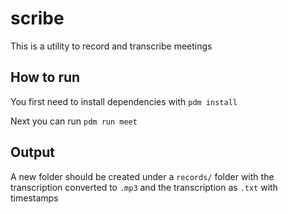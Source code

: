 # scribe

This is a utility to record and transcribe meetings

## How to run

You first need to install dependencies with `pdm install`

Next you can run `pdm run meet`

## Output

A new folder should be created under a `records/` folder with the transcription converted to `.mp3` and the transcription as `.txt` with timestamps
